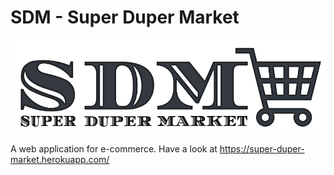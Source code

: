 # SDM - Super Duper Market

![logo](https://github.com/ShahafMachluf/SDM/blob/main/client/web/Resources/logo.png)

A web application for e-commerce.
Have a look at https://super-duper-market.herokuapp.com/
